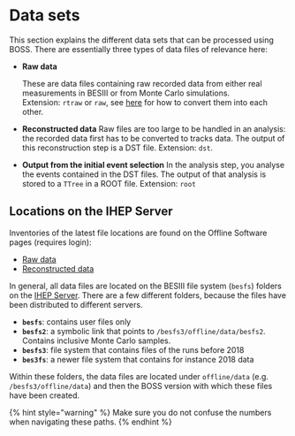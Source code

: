 # Data sets

This section explains the different data sets that can be processed using BOSS. There are essentially three types of data files of relevance here:

* **Raw data**

  These are data files containing raw recorded data from either real measurements in BESIII or from Monte Carlo simulations.  
  Extension: `rtraw` or `raw`, see [here](https://docbes3.ihep.ac.cn/~offlinesoftware/index.php/How_to_mix_two_MC_samples) for how to convert them into each other.

* **Reconstructed data** Raw files are too large to be handled in an analysis: the recorded data first has to be converted to tracks data. The output of this reconstruction step is a DST file. Extension: `dst`.
* **Output from the initial event selection** In the analysis step, you analyse the events contained in the DST files. The output of that analysis is stored to a `TTree` in a ROOT file. Extension: `root`

## Locations on the IHEP Server

Inventories of the latest file locations are found on the Offline Software pages \(requires login\):

* [Raw data](https://docbes3.ihep.ac.cn/~offlinesoftware/index.php/Raw_Data)
* [Reconstructed data](https://docbes3.ihep.ac.cn/~offlinesoftware/index.php/Production)

In general, all data files are located on the BESIII file system \(`besfs`\) folders on the [IHEP Server](../getting-started/server.md). There are a few different folders, because the files have been distributed to different servers.

* **`besfs`**: contains user files only
* **`besfs2`**: a symbolic link that points to `/besfs3/offline/data/besfs2`. Contains inclusive Monte Carlo samples.
* **`besfs3`**: file system that contains files of the runs before 2018
* **`bes3fs`**: a newer file system that contains for instance 2018 data

Within these folders, the data files are located under `offline/data` \(e.g. `/besfs3/offline/data`\) and then the BOSS version with which these files have been created.

{% hint style="warning" %}
Make sure you do not confuse the numbers when navigating these paths.
{% endhint %}

